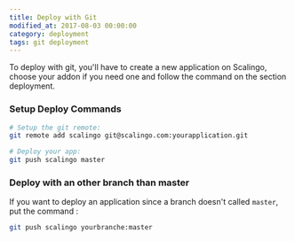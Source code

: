 ```yaml
---
title: Deploy with Git
modified_at: 2017-08-03 00:00:00
category: deployment
tags: git deployment
---
```


To deploy with git, you'll have to create a new application on Scalingo, choose your addon if you need one and follow the command on the section deployment. 

### Setup Deploy Commands

```bash
# Setup the git remote:
git remote add scalingo git@scalingo.com:yourapplication.git

# Deploy your app:
git push scalingo master
```

### Deploy with an other branch than master

If you want to deploy an application since a branch doesn't called `master`, put the command :

```bash
git push scalingo yourbranche:master
```
